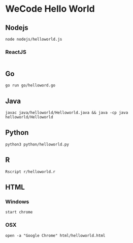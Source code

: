 # WeCode Hello World
## Nodejs
```
node nodejs/helloworld.js
```
### ReactJS
```

```
## Go
```
go run go/helloword.go
```
## Java
```
javac java/helloworld/Helloworld.java && java -cp java helloworld/Helloworld 
```
## Python
```
python3 python/helloworld.py
```
## R
```
Rscript r/helloworld.r
```
## HTML
### Windows
```
start chrome 
```
### OSX
```
open -a "Google Chrome" html/helloworld.html
```
